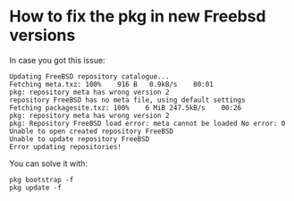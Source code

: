 # How to fix the pkg in new Freebsd versions

In case you got this issue:
```
Updating FreeBSD repository catalogue...
Fetching meta.txz: 100%    916 B   0.9kB/s    00:01
pkg: repository meta has wrong version 2
repository FreeBSD has no meta file, using default settings
Fetching packagesite.txz: 100%    6 MiB 247.5kB/s    00:26
pkg: repository meta has wrong version 2
pkg: Repository FreeBSD load error: meta cannot be loaded No error: 0
Unable to open created repository FreeBSD
Unable to update repository FreeBSD
Error updating repositories!
```

You can solve it with:
```
pkg bootstrap -f
pkg update -f
```
